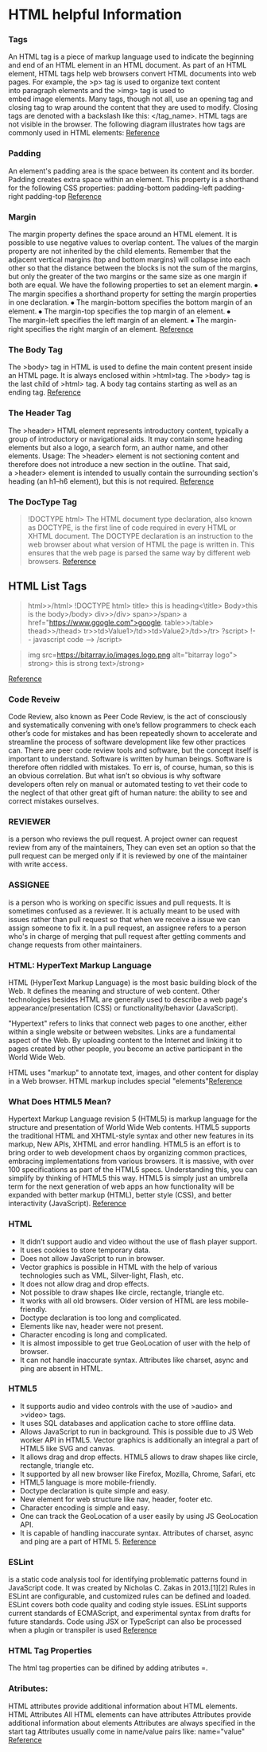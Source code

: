 # HTML helpful Information 

### Tags
An HTML tag is a piece of markup language used to indicate the beginning and end of an HTML element in an HTML document.
As part of an HTML element, HTML tags help web browsers convert HTML documents into web pages. For example, the >p> tag is used to organize text content into paragraph elements and the >img> tag is used to embed image elements.
Many tags, though not all, use an opening tag and closing tag to wrap around the content that they are used to modify. Closing tags are denoted with a backslash like this: </tag_name>. HTML tags are not visible in the browser.
The following diagram illustrates how tags are commonly used in HTML elements:
[Reference](https://www.digitalocean.com/community/tutorials/what-is-an-html-tag)

### Padding
An element's padding area is the space between its content and its border. Padding creates extra space within an element.
This property is a shorthand for the following CSS properties:
padding-bottom
padding-left
padding-right
padding-top
[Reference](https://developer.mozilla.org/en-US/docs/Web/CSS/padding)

### Margin
The margin property defines the space around an HTML element. It is possible to use negative values to overlap content.
The values of the margin property are not inherited by the child elements. Remember that the adjacent vertical margins (top and bottom margins) will collapse into each other so that the distance between the blocks is not the sum of the margins, but only the greater of the two margins or the same size as one margin if both are equal.
We have the following properties to set an element margin.
⦁	The margin specifies a shorthand property for setting the margin properties in one declaration.
⦁	The margin-bottom specifies the bottom margin of an element.
⦁	The margin-top specifies the top margin of an element.
⦁	The margin-left specifies the left margin of an element.
⦁	The margin-right specifies the right margin of an element.
[Reference](https://www.tutorialspoint.com/css/css_margins.htm#:~:text=The%20margin%20property%20defines%20the,negative%20values%20to%20overlap%20content.&text=The%20margin%2Dbottom%20specifies%20the,left%20margin%20of%20an%20element)

### The Body Tag 
The >body> tag in HTML is used to define the main content present inside an HTML page. It is always enclosed within >html>tag. The >body> tag is the last child of >html> tag. A body tag contains starting as well as an ending tag. [Reference](https://www.geeksforgeeks.org/html-body-tag/#:~:text=The%20tag%20in%20HTML,present%20inside%20an%20HTML%20page.&text=Attributes%3A%20There%20are%20many%20attributes,to%20set%20the%20background%20image)

### The Header Tag
The >header> HTML element represents introductory content, typically a group of introductory or navigational aids. It may contain some heading elements but also a logo, a search form, an author name, and other elements.
Usage: The >header> element is not sectioning content and therefore does not introduce a new section in the outline. That said, a >header> element is intended to usually contain the surrounding section's heading (an h1–h6 element), but this is not required.
[Reference](https://developer.mozilla.org/en-US/docs/Web/HTML/Element/header)

### The DocType Tag
>!DOCTYPE html>
The HTML document type declaration, also known as DOCTYPE, is the first line of code required in every HTML or XHTML document. The DOCTYPE declaration is an instruction to the web browser about what version of HTML the page is written in. This ensures that the web page is parsed the same way by different web browsers.
[Reference](https://www.freecodecamp.org/news/what-is-the-doctype-declaration-in-html/#:~:text=The%20HTML%20document%20type%20declaration,way%20by%20different%20web%20browsers)

## HTML List Tags
>html>>/html>
>!DOCTYPE html>
>title> this is heading<\title>
>Body>this is the body>/body>
>div>>/div>
>span>>/span>
>a href="https://www.ggogle.com">google</a>.
>table>>/table>
>thead>>/thead>
>tr>>td>Value1>/td>>td>Value2>/td>>/tr>
?script>
>!-- javascript code -->
>/script>

>img src=https://bitarray.io/images.logo.png alt="bitarray logo">
>strong> this is strong text>/strong>

[Reference](https://www.bitarray.io/20-html-tags-you-need-to-know/)

### Code Reveiw
Code Review, also known as Peer Code Review, is the act of consciously and systematically convening with one’s fellow programmers to check each other’s code for mistakes and has been repeatedly shown to accelerate and streamline the process of software development like few other practices can. There are peer code review tools and software, but the concept itself is important to understand. Software is written by human beings. Software is therefore often riddled with mistakes. To err is, of course, human, so this is an obvious correlation. But what isn’t so obvious is why software developers often rely on manual or automated testing to vet their code to the neglect of that other great gift of human nature: the ability to see and correct mistakes ourselves.

### REVIEWER
is a person who reviews the pull request. A project owner can request review from any of the maintainers, They can even set an option so that the pull request can be merged only if it is reviewed by one of the maintainer with write access.

### ASSIGNEE 
is a person who is working on specific issues and pull requests. It is sometimes confused as a reviewer. It is actually meant to be used with issues rather than pull request so that when we receive a issue we can assign someone to fix it. In a pull request, an assignee refers to a person who's in charge of merging that pull request after getting comments and change requests from other maintainers.

### HTML: HyperText Markup Language
HTML (HyperText Markup Language) is the most basic building block of the Web. It defines the meaning and structure of web content. Other technologies besides HTML are generally used to describe a web page's appearance/presentation (CSS) or functionality/behavior (JavaScript).

"Hypertext" refers to links that connect web pages to one another, either within a single website or between websites. Links are a fundamental aspect of the Web. By uploading content to the Internet and linking it to pages created by other people, you become an active participant in the World Wide Web.

HTML uses "markup" to annotate text, images, and other content for display in a Web browser. HTML markup includes special "elements"[Reference](https://developer.mozilla.org/en-US/docs/Web/HTML)

### What Does HTML5 Mean?
Hypertext Markup Language revision 5 (HTML5) is markup language for the structure and presentation of World Wide Web contents. HTML5 supports the traditional HTML and XHTML-style syntax and other new features in its markup, New APIs, XHTML and error handling.
HTML5 is an effort is to bring order to web development chaos by organizing common practices, embracing implementations from various browsers. It is massive, with over 100 specifications as part of the HTML5 specs. Understanding this, you can simplify by thinking of HTML5 this way. HTML5 is simply just an umbrella term for the next generation of web apps an how functionality will be expanded with better markup (HTML), better style (CSS), and better interactivity (JavaScript). [Reference](https://www.techopedia.com/definition/1891/html5)

### HTML
- It didn’t support audio and video without the use of flash player support.
- It uses cookies to store temporary data.
- Does not allow JavaScript to run in browser.
- Vector graphics is possible in HTML with the help of various technologies such as VML, Silver-light, Flash, etc.
- It does not allow drag and drop effects.
- Not possible to draw shapes like circle, rectangle, triangle etc.
- It works with all old browsers.
Older version of HTML are less mobile-friendly.
- Doctype declaration is too long and complicated.
- Elements like nav, header were not present.
- Character encoding is long and complicated.
- It is almost impossible to get true GeoLocation of user with the help of browser.
- It can not handle inaccurate syntax.
Attributes like charset, async and ping are absent in HTML.

### HTML5
- It supports audio and video controls with the use of >audio> and >video> tags.
- It uses SQL databases and application cache to store offline data.
- Allows JavaScript to run in background. This is possible due to JS Web worker API in HTML5.
Vector graphics is additionally an integral a part of HTML5 like SVG and canvas.
- It allows drag and drop effects.
HTML5 allows to draw shapes like circle, rectangle, triangle etc.
- It supported by all new browser like Firefox, Mozilla, Chrome, Safari, etc
- HTML5 language is more mobile-friendly.
- Doctype declaration is quite simple and easy.
- New element for web structure like nav, header, footer etc.
- Character encoding is simple and easy.
- One can track the GeoLocation of a user easily by using JS GeoLocation API.
- It is capable of handling inaccurate syntax.
Attributes of charset, async and ping are a part of HTML 5.
[Reference](https://www.geeksforgeeks.org/difference-between-html-and-html5/)

### ESLint
 is a static code analysis tool for identifying problematic patterns found in JavaScript code. It was created by Nicholas C. Zakas in 2013.[1][2] Rules in ESLint are configurable, and customized rules can be defined and loaded. ESLint covers both code quality and coding style issues. ESLint supports current standards of ECMAScript, and experimental syntax from drafts for future standards. Code using JSX or TypeScript can also be processed when a plugin or transpiler is used
[Reference](https://en.wikipedia.org/wiki/ESLint)

### HTML Tag Properties
The html tag properties can be difined by adding atributes =.

### Atributes: 
HTML attributes provide additional information about HTML elements.
HTML Attributes
    All HTML elements can have attributes
    Attributes provide additional information about elements
    Attributes are always specified in the start tag
    Attributes usually come in name/value pairs like: name="value"
[Reference](https://www.w3schools.com/html/html_attributes.asp)